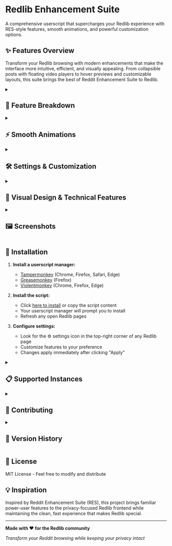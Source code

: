 # Redlib Enhancement Suite

A comprehensive userscript that supercharges your Redlib experience with RES-style features, smooth animations, and powerful customization options.

## ✨ Features Overview

Transform your Redlib browsing with modern enhancements that make the interface more intuitive, efficient, and visually appealing. From collapsible posts with floating video players to hover previews and customizable layouts, this suite brings the best of Reddit Enhancement Suite to Redlib.

<details>
<summary><h2>🎯 Feature Breakdown</h2></summary>

### 🏠 General Features
- **⚙️ Settings Manager** - Comprehensive settings overlay with organized toggles and descriptions
- **🔗 Subreddit Hover Info** - Rich popups showing subreddit details, member count, and quick subscribe/filter actions
- **👤 Username Hover Info** - User profile previews with karma, join date, and follow/filter options

### 📰 Frontpage & Subreddit Pages

#### Post Management
- **🙈 Post Hider** - Click to hide/unhide posts with smooth slide animations
- **📏 Post Expand Buttons** - Three-state text expansion: Default → Expanded → Minimized
- **🎬 Floating Video Player** - Videos become draggable, resizable floating players when posts are hidden
- **👁️ Hover Comment Previews** - Preview top comments by hovering over comment links

#### Interface Enhancements
- **📱 Subreddit Info Toggler** - Hide/show sidebar with floating toggle button
- **💾 Persistent State** - All preferences saved across browser sessions

### 💬 Comment Pages

#### Post Enhancements
- **📌 Sticky Post Mode** - Post header stays visible when scrolling through comments
- **🎬 Floating Video Player** - Same floating video functionality on comment pages

#### Comment Features
- **🗂️ Comment Collapser** - Comments collapsed by default with custom expand buttons
- **🎨 Comment Styling** - Compact layout with alternating background colors and improved visual hierarchy

</details>

<details>
<summary><h2>⚡ Smooth Animations</h2></summary>

All interactions feature carefully crafted transitions:
- **Slide animations** for hiding/showing posts
- **Height transitions** for text expansion
- **Fade effects** for UI elements
- **Easing curves** for natural, polished feel

</details>

<details>
<summary><h2>🛠️ Settings & Customization</h2></summary>

Access the settings panel via the ⚙️ icon in the top-right corner:

### General Settings
- ✅ Subreddit Hover Info
- 🚧 Username Hover Info *(in development)*

### Frontpage & Subreddit Settings
- ✅ Subreddit Info Toggler
  - 🔧 Hide sidebars by default
- ✅ Post Hider
- ✅ Post Expand Buttons
  - 🔧 Expand posts by default
- ✅ Hover Comment Previews

### Comment Page Settings
- ✅ Sticky Post Mode
- ✅ Floating Video Player
- ✅ Comment Collapser
- ✅ Comment Styling

</details>

<details>
<summary><h2>🎨 Visual Design & Technical Features</h2></summary>

### Visual Design
- **Dark theme optimized** with proper contrast and readability
- **Consistent sizing** - all popups and UI elements use standardized dimensions
- **Smooth transitions** - 400ms slide animations with cubic-bezier easing
- **Non-intrusive** - enhancements feel native to Redlib's design language

### Technical Features
- **Intelligent caching** - Reduces API calls for better performance
- **Memory management** - Automatic cleanup of old data
- **Error handling** - Graceful fallbacks for network issues
- **CSP compliance** - Works within Content Security Policy restrictions
- **Mobile responsive** - Adapts to smaller screens

### Browser Compatibility
- ✅ **Chrome** 88+
- ✅ **Firefox** 85+
- ✅ **Safari** 14+
- ✅ **Edge** 88+
- ✅ **Mobile browsers** (with touch adaptations)

### Performance
- **Lazy loading** - Features only initialize when needed
- **Event delegation** - Efficient event handling for dynamic content
- **Debounced interactions** - Prevents excessive API calls
- **Minimal footprint** - Clean code with no memory leaks

</details>

<details>
<summary><h2>🖼️ Screenshots</h2></summary>

Settings

![Settings](https://github.com/user-attachments/assets/9fb04b80-99b9-4b59-9ea7-cd7d109e8ea8)

Subreddit Hover Info

![Subreddit Hover Info](https://github.com/user-attachments/assets/9500f8b1-8cdf-4bbc-9d37-bda21ea0b27a)

User Hover Info

![User Hover Info](https://github.com/user-attachments/assets/03ff091d-6528-4a54-9929-c37ad6f4e827)

Hidden post with state preservation

![Hiden post](https://github.com/user-attachments/assets/9bd741f9-b048-45c1-acc6-e0324b1b8e2a)

Comments Preview

![Comments Preview](https://github.com/user-attachments/assets/62bfd2fc-d048-42d5-8afe-80fc75112542)

Comments Preview

![Comments Preview](https://github.com/user-attachments/assets/3c655e22-7838-4f7b-a38a-4a651bcd1ae7)

Sticky post at the top

![Sticky post at the top](https://github.com/user-attachments/assets/df77442b-ec36-4625-99c8-27d6028fbfb1)

Hover sticky post for preview

![Hover sticky post for preview](https://github.com/user-attachments/assets/64150ad4-74b1-4312-a269-78be2c146a27)

Floating video player, resizable and movable

![Floating video player, resizable and movable](https://github.com/user-attachments/assets/003646c6-b5c0-486c-b826-0be041dd17eb)

</details>

## 🚀 Installation

1. **Install a userscript manager:**
   - [Tampermonkey](https://tampermonkey.net/) (Chrome, Firefox, Safari, Edge)
   - [Greasemonkey](https://addons.mozilla.org/en-US/firefox/addon/greasemonkey/) (Firefox)
   - [Violentmonkey](https://violentmonkey.github.io/) (Chrome, Firefox, Edge)

2. **Install the script:**
   - Click [here to install](https://github.com/azizLIGHT/redlib-enhancement-suite/raw/refs/heads/main/redlib-enhancement-suite.user.js) or copy the script content
   - Your userscript manager will prompt you to install
   - Refresh any open Redlib pages

3. **Configure settings:**
   - Look for the ⚙️ settings icon in the top-right corner of any Redlib page
   - Customize features to your preference
   - Changes apply immediately after clicking "Apply"

<details>
<summary><h2>📋 Supported Instances</h2></summary>

Works on all major Redlib instances including:
- redlib.freedit.eu
- redlib.privacyredirect.com
- redlib.zaggy.nl
- redlib.ducks.party
- And many more...

</details>

<details>
<summary><h2>🤝 Contributing</h2></summary>

Found a bug or have a feature request?

1. **Issues** - Report bugs or request features on the [Issues page](https://github.com/azizLIGHT/redlib-enhancement-suite/issues)
2. **Pull Requests** - Submit improvements via pull requests
3. **Testing** - Help test new features across different Redlib instances

</details>

<details>
<summary><h2>📝 Version History</h2></summary>

### v1.1.4 - Current
- Unify button appearances

### v1.1.3 - Previous
- 🐛 **Mobile Fix** - Fixed hover comments popup width on mobile (prevents horizontal scrolling)
- 🎨 **UI Consistency** - Made sidebar toggle button same size as settings button (40px)
- ✨ **Smooth Animations** - Added shrinking animation when showing sidebar (matches existing expand animation)
- 🔧 **Version Sync** - Settings dialog now automatically reflects script version number
- 🐛 **Popup Interactions** - Fixed issue where comments popup wouldn't hide after username popup closes

### v1.1.2
🆕 **New Features**
- **AJAX Comment Loader Module** - Extracted comment loading functionality into a separate module for better organization
- **Close Buttons** - Added close buttons (×) to Subreddit Hover and Username Hover popups for better UX
- **Enhanced Comment Preview** - Hover Comments now has a dedicated close button and improved interaction handling

🔧 **Improvements**
- **Hover Comments Module**
  - Fixed Width - Comment popups now have a consistent 500px width for better readability
  - Enhanced Styling - Complete overhaul of nested comment backgrounds with true alternating pattern (gray/black) extending to 10+ nesting levels
  - Improved Close Button - Added floating close button with better positioning and scroll-aware behavior
  - Better Interaction - Improved popup hiding logic to work seamlessly with other hover popups

- **Comment System Overhaul**
  - Modular Architecture - Split comment functionality into separate modules (CommentCollapser, AjaxCommentLoader)
  - Simplified UI - Comment expand buttons now use simpler [+]/[−] instead of [+++]/[---]
  - Ultra-Compact Styling - More aggressive spacing reduction with alternating backgrounds extended to Level 15

- **Settings & Configuration**
  - New Setting - Added "AJAX Load More Comments" toggle in settings panel
  - Better Organization - Reorganized comment-related settings for clarity

🐛 **Bug Fixes**
- Fixed popup positioning conflicts when multiple hover systems are active
- Resolved issues with comment loading state management
- Improved scroll handling for floating close buttons
- Better error handling in AJAX comment loading

### v1.1.1
- ✨ Complete settings management system
- ✨ Username hover info with follow/filter actions
- ✨ Smooth slide transitions for all interactions
- ✨ Three-state post text expansion
- ✨ Floating video player with drag/resize
- 🐛 Fixed popup sizing consistency
- 🐛 Improved mobile responsiveness

</details>

## 📄 License

MIT License - Feel free to modify and distribute

## 💡 Inspiration

Inspired by Reddit Enhancement Suite (RES), this project brings familiar power-user features to the privacy-focused Redlib frontend while maintaining the clean, fast experience that makes Redlib special.

---

**Made with ❤️ for the Redlib community**

*Transform your Reddit browsing while keeping your privacy intact*
